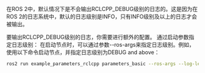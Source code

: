 在ROS 2中，默认情况下是不会输出RCLCPP_DEBUG级别的日志的。这是因为在ROS 2的日志系统中，默认的日志级别是INFO，只有INFO级别及以上的日志才会被输出。

要输出RCLCPP_DEBUG级别的日志，你需要进行额外的配置。
通过启动参数指定日志级别：
在启动节点时，可以通过参数--ros-args来指定日志级别。例如，使用以下命令启动节点，并指定日志级别为DEBUG and above：
```bash
ros2 run example_parameters_rclcpp parameters_basic --ros-args --log-level debug -p rcl_log_level:=4
```



